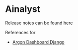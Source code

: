 # Ainalyst

Release notes can be found [here][Release-Notes]

References for
- [Argon Dashboard Django][Argon-homepage]


<!-- MARKDOWN LINKS & IMAGES -->
<!-- https://www.markdownguide.org/basic-syntax/#reference-style-links -->
[Argon-homepage]: https://www.creative-tim.com/product/argon-dashboard-django
[Release-Notes]: RELEASE.md
